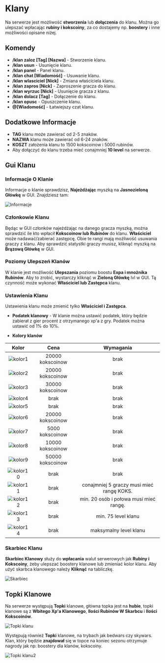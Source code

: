# Klany
Na serwerze jest możliwość **stworzenia** lub **dołączenia** do klanu. Można go ulepszać wpłacając **rubiny i kokscoiny**, za co dostajemy np. **boostery** i inne możliwości opisane niżej.

## Komendy

- **/klan zaloz [Tag] [Nazwa]** - Stworzenie klanu.
- **/klan usun** - Usunięcie klanu.
- **/klan panel** - Panel klanu.
- **/klan chat [Wiadomość]** - Usuwanie klanu.
- **/klan wlasciciel [Nick]** - Zmiana właściciela klanu.
- **/klan zapros [Nick]** - Zaproszenie gracza do klanu.
- **/klan wyrzuc [Nick]** - Usunięcie gracza z klanu.
- **/klan dolacz [Tag]** - Dołączenie do klanu.
- **/klan opusc** - Opuszczenie klanu.
- **@[Wiadomość]** - Łatwiejszy czat klanu. 

## Dodatkowe Informacje
- **TAG** klanu może zawierać od 2-5 znaków. 
- **NAZWA** klanu może zawierać od 6-24 znaków. 
- **KOSZT** założenia klanu to 1500 kokscoinow i 5000 rubinów. 
- Aby dołączyć do klanu trzeba mieć conajmniej **10 level** na serwerze. 

## Gui Klanu

### Informacje O Klanie

Informacje o klanie sprawdzisz, **Najeżdżając** myszką na **Jasnozieloną Główkę** w GUI. Znajdziesz tam: 

![Informacje](/assets/klany/klan-informacje.png)

### Członkowie Klanu
Będąc w GUI członków najeżdżając na danego gracza myszką, można sprawdzić ile kto wpłacił **Kokscoinow lub Rubinów** do klanu. **Właściciel** może nadawać/zabierać zastępcę. Obie te rangi mają możliwość usuwania graczy z klanu.  Aby sprawdzić statystki graczy musisz, kliknąć myszką na **Brązową Główkę** w GUI. 

### Poziomy Ulepszeń Klanów 

W klanie jest możliwość **Ulepszania** poziomu boostu **Expa i mnożnika Rubinów**. Aby to zrobić, wystarczy kliknąć w **Zieloną Główkę** lvl w GUI. Tą czynność może wykonać **Właściciel lub Zastępca** klanu.

### Ustawienia Klanu

Ustawienia klanu może zmienić tylko **Właściciel i Zastępca**.

- **Podatek klanowy** - W klanie można ustawić podatek, który będzie zabierał z gier procent z otrzymanego xp'a z gry. Podatek można ustawić od 1% do 10%. 

- **Kolory klanów** 

|                 Kolor                 |       Cena       |                 Wymagania                 |
|:-------------------------------------:|:----------------:|:-----------------------------------------:|
|  ![kolor1](/assets/klany/color1.png)  | 20000 kokscoinow |                   brak                    |
|  ![kolor2](/assets/klany/color2.png)  | 20000 kokscoinow |                   brak                    |
|  ![kolor3](/assets/klany/color3.png)  | 30000 kokscoinow |                   brak                    |
|  ![kolor4](/assets/klany/color4.png)  |       brak       |                   brak                    | 
|  ![kolor5](/assets/klany/color5.png)  |       brak       |                   brak                    |
|  ![kolor6](/assets/klany/color6.png)  | 20000 kokscoinow |                   brak                    |
|  ![kolor7](/assets/klany/color7.png)  | 5000 kokscoinow  |                   brak                    |
|  ![kolor8](/assets/klany/color8.png)  | 10000 kokscoinow |                   brak                    |
|  ![kolor9](/assets/klany/color9.png)  | 50000 kokscoinow |                   brak                    |
| ![kolor10](/assets/klany/color10.png) |       brak       |                   brak                    |
| ![kolor11](/assets/klany/color11.png) |       brak       | conajmniej 5 graczy musi mieć rangę KOKS. |
| ![kolor12](/assets/klany/color12.png) |       brak       |  min. 20 osób i połowa musi mieć rangę.   |
| ![kolor13](/assets/klany/color13.png) |       brak       |            min. 75 level klanu            |
| ![kolor14](/assets/klany/color14.png) |       brak       |          maksymalny level klanu           |


### Skarbiec Klanu

**Skarbiec Klanowy** służy do **wpłacania** walut serwerowych jak **Rubiny i Kokscoiny**, żeby ulepszać boostery klanowe lub zmieniać kolor klanu. Aby użyć skarbca klanowego należy **Kliknąć** na tabliczkę. 

![Skarbiec](/assets/klany/klan-skarbiec1.png)

## Topki Klanowe

Na serwerze występują **Topki** klanowe, główna topka jest na **hubie**, topki klanowe są z **Wbitego Xp'a Klanowego**, **Ilości Rubinów W Skarbcu** i **Ilości Kokscoinów**. 

![Topki klanu](/assets/klany/klan-ss.png)

Występują również **Topki** klanowe, na trybach jak bedwars czy skywars. Klan, który będzie **znajdował** się w topce na koniec sezonu otrzymuje nagrody jak np: boostery dla klanów, kokscoiny.

![Topki klanu2](/assets/klany/klan-topki2.png)
